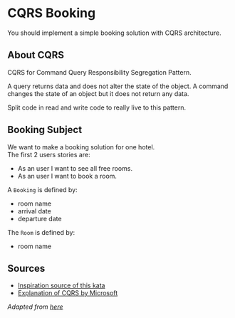 # CQRS Booking

You should implement a simple booking solution with CQRS architecture.

## About CQRS

CQRS for Command Query Responsibility Segregation Pattern.

A query returns data and does not alter the state of the object. A command changes the state of an object but it does not return any data.

Split code in read and write code to really live to this pattern.

## Booking Subject

We want to make a booking solution for one hotel.\
The first 2 users stories are:

* As an user I want to see all free rooms.
* As an user I want to book a room.

A `Booking` is defined by:
* room name
* arrival date
* departure date

The `Room` is defined by:
* room name

## Sources
* [Inspiration source of this kata](https://github.com/tpierrain/CQRS/)
* [Explanation of CQRS by Microsoft](https://docs.microsoft.com/en-us/previous-versions/msp-n-p/jj591573(v=pandp.10))

_Adapted from [here](https://codingdojo.org/kata/CQRS_Booking/)_